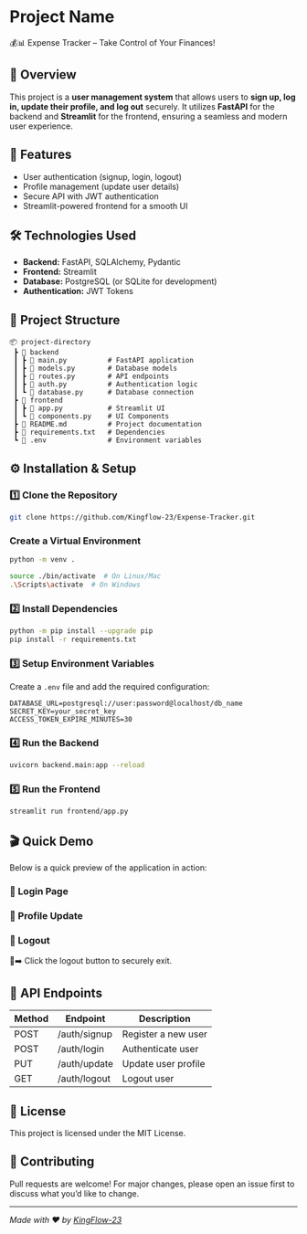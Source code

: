 # Project Name

💰📊 Expense Tracker – Take Control of Your Finances!

## 📌 Overview
This project is a **user management system** that allows users to **sign up, log in, update their profile, and log out** securely. It utilizes **FastAPI** for the backend and **Streamlit** for the frontend, ensuring a seamless and modern user experience.

## 🚀 Features
- User authentication (signup, login, logout)
- Profile management (update user details)
- Secure API with JWT authentication
- Streamlit-powered frontend for a smooth UI

## 🛠️ Technologies Used
- **Backend:** FastAPI, SQLAlchemy, Pydantic
- **Frontend:** Streamlit
- **Database:** PostgreSQL (or SQLite for development)
- **Authentication:** JWT Tokens

## 📂 Project Structure
```
📦 project-directory
 ┣ 📂 backend
 ┃ ┣ 📜 main.py          # FastAPI application
 ┃ ┣ 📜 models.py        # Database models
 ┃ ┣ 📜 routes.py        # API endpoints
 ┃ ┣ 📜 auth.py          # Authentication logic
 ┃ ┗ 📜 database.py      # Database connection
 ┣ 📂 frontend
 ┃ ┣ 📜 app.py           # Streamlit UI
 ┃ ┗ 📜 components.py    # UI Components
 ┣ 📜 README.md          # Project documentation
 ┣ 📜 requirements.txt   # Dependencies
 ┗ 📜 .env               # Environment variables
```

## ⚙️ Installation & Setup

### 1️⃣ Clone the Repository
```bash
git clone https://github.com/Kingflow-23/Expense-Tracker.git
```

### Create a Virtual Environment
```bash
python -m venv .

source ./bin/activate  # On Linux/Mac
.\Scripts\activate  # On Windows 
``` 

### 2️⃣ Install Dependencies
```bash
python -m pip install --upgrade pip
pip install -r requirements.txt
```

### 3️⃣ Setup Environment Variables
Create a `.env` file and add the required configuration:
```env
DATABASE_URL=postgresql://user:password@localhost/db_name
SECRET_KEY=your_secret_key
ACCESS_TOKEN_EXPIRE_MINUTES=30
```

### 4️⃣ Run the Backend
```bash
uvicorn backend.main:app --reload
```

### 5️⃣ Run the Frontend
```bash
streamlit run frontend/app.py
```

## 🎬 Quick Demo
Below is a quick preview of the application in action:

### 🔹 Login Page


### 🔹 Profile Update


### 🔹 Logout
🚪➡️ Click the logout button to securely exit.

## 🔗 API Endpoints
| Method | Endpoint       | Description            |
|--------|--------------|------------------------|
| POST   | /auth/signup | Register a new user    |
| POST   | /auth/login  | Authenticate user      |
| PUT    | /auth/update | Update user profile    |
| GET    | /auth/logout | Logout user            |

## 📜 License
This project is licensed under the MIT License.

## 🙌 Contributing
Pull requests are welcome! For major changes, please open an issue first to discuss what you’d like to change.

---
*Made with ❤️ by [KingFlow-23](https://github.com/Kingflow-23)*

